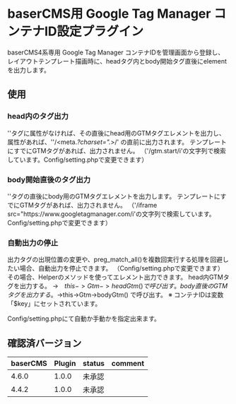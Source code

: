 # baserCMS用 Google Tag Manager コンテナID設定プラグイン

baserCMS4系専用 
Google Tag Manager コンテナIDを管理画面から登録し、レイアウトテンプレート描画時に、headタグ内とbody開始タグ直後にelementを出力します。

## 使用

### head内のタグ出力

'<head>'タグに属性がなければ、その直後にhead用のGTMタグエレメントを出力し、
属性があれば、''/<meta.*?charset=\".*>/' の直前に出力されます。
テンプレートにすでにGTMタグがあれば、出力されません。
（'/gtm.start/i'の文字列で検索しています。Config/setting.phpで変更できます）

### body開始直後のタグ出力

'<body>'タグの直後にbody用のGTMタグエレメントを出力します。
テンプレートにすでにGTMタグがあれば、出力されません。
（'/iframe src\=\"https\:\/\/www\.googletagmanager\.com/i'の文字列で検索しています。Config/setting.phpで変更できます）

### 自動出力の停止

出力タグの出現位置の変更や、preg_match_all()を複数回実行する処理を回避したい場合、自動出力を停止できます。
（Config/setting.phpで変更できます）
その場合、Helperのメソッドを使ってエレメント出力できます。
head内GTMタグを出力する。 →　$this->Gtm->headGtm() で呼び出す。
body直後のGTMタグを出力する。 →　$this->Gtm->bodyGtm() で呼び出す。
※ コンテナIDは変数「$key」にセットされています。

Config/setting.phpにて自動か手動かを指定出来ます。

## 確認済バージョン

|baserCMS|Plugin|status|comment|
|:--|:--|:--|:--|
|4.6.0|1.0.0|未承認||
|4.4.2|1.0.0|未承認||
